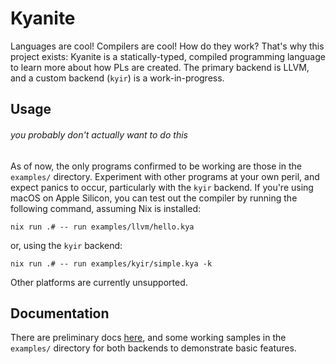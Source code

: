 # Kyanite

Languages are cool! Compilers are cool! How do they work? That's why this project exists: Kyanite is a statically-typed, compiled programming language to learn more about how PLs are created. The primary backend is LLVM, and a custom backend (`kyir`) is a work-in-progress.

## Usage

###### you probably don't actually want to do this

As of now, the only programs confirmed to be working are those in the `examples/` directory. Experiment with other programs at your own peril, and expect panics to occur, particularly with the `kyir` backend. If you're using macOS on Apple Silicon, you can test out the compiler by running the following command, assuming Nix is installed:

```
nix run .# -- run examples/llvm/hello.kya
```

or, using the `kyir` backend:

```
nix run .# -- run examples/kyir/simple.kya -k
```

Other platforms are currently unsupported.

## Documentation

There are preliminary docs [here](https://alaidriel.github.io/kyanite/), and some working samples in the `examples/` directory for both backends to demonstrate basic features.
